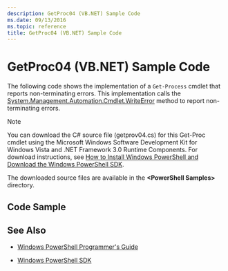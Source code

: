 ```yaml
---
description: GetProc04 (VB.NET) Sample Code
ms.date: 09/13/2016
ms.topic: reference
title: GetProc04 (VB.NET) Sample Code
---
```

# GetProc04 (VB.NET) Sample Code

The following code shows the implementation of a `Get-Process` cmdlet that reports non-terminating errors. This implementation calls the [System.Management.Automation.Cmdlet.WriteError](/dotnet/api/System.Management.Automation.Cmdlet.WriteError) method to report non-terminating errors.

> [!NOTE]
> You can download the C# source file (getprov04.cs) for this Get-Proc cmdlet using the Microsoft Windows Software Development Kit for Windows Vista and .NET Framework 3.0 Runtime Components. For download instructions, see [How to Install Windows PowerShell and Download the Windows PowerShell SDK](/powershell/scripting/developer/installing-the-windows-powershell-sdk).
>
> The downloaded source files are available in the **&lt;PowerShell Samples&gt;** directory.

## Code Sample

<!-- TODO!!!: review snippet reference  [!CODE [Msh_samplesgetproc04#GetProc04vball](Msh_samplesgetproc04#GetProc04vball)]  -->

## See Also

- [Windows PowerShell Programmer's Guide](./windows-powershell-programmer-s-guide.md)

- [Windows PowerShell SDK](../windows-powershell-reference.md)
